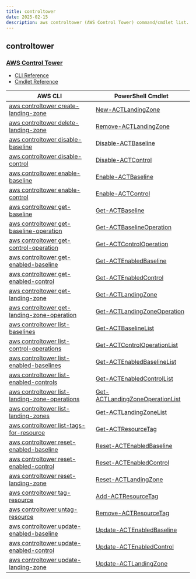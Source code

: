 ```yaml
---
title: controltower
date: 2025-02-15
description: aws controltower (AWS Control Tower) command/cmdlet list.
---
```


## controltower

### [AWS Control Tower](https://aws.amazon.com/controltower/)

* [CLI Reference](https://awscli.amazonaws.com/v2/documentation/api/latest/reference/controltower/index.html)
* [Cmdlet Reference](https://docs.aws.amazon.com/powershell/latest/reference/items/ControlTower_cmdlets.html)

|AWS CLI|PowerShell Cmdlet|
|----|----|
|[aws controltower create-landing-zone](https://awscli.amazonaws.com/v2/documentation/api/latest/reference/controltower/create-landing-zone.html)|[New-ACTLandingZone](https://docs.aws.amazon.com/powershell/latest/reference/items/New-ACTLandingZone.html)|
|[aws controltower delete-landing-zone](https://awscli.amazonaws.com/v2/documentation/api/latest/reference/controltower/delete-landing-zone.html)|[Remove-ACTLandingZone](https://docs.aws.amazon.com/powershell/latest/reference/items/Remove-ACTLandingZone.html)|
|[aws controltower disable-baseline](https://awscli.amazonaws.com/v2/documentation/api/latest/reference/controltower/disable-baseline.html)|[Disable-ACTBaseline](https://docs.aws.amazon.com/powershell/latest/reference/items/Disable-ACTBaseline.html)|
|[aws controltower disable-control](https://awscli.amazonaws.com/v2/documentation/api/latest/reference/controltower/disable-control.html)|[Disable-ACTControl](https://docs.aws.amazon.com/powershell/latest/reference/items/Disable-ACTControl.html)|
|[aws controltower enable-baseline](https://awscli.amazonaws.com/v2/documentation/api/latest/reference/controltower/enable-baseline.html)|[Enable-ACTBaseline](https://docs.aws.amazon.com/powershell/latest/reference/items/Enable-ACTBaseline.html)|
|[aws controltower enable-control](https://awscli.amazonaws.com/v2/documentation/api/latest/reference/controltower/enable-control.html)|[Enable-ACTControl](https://docs.aws.amazon.com/powershell/latest/reference/items/Enable-ACTControl.html)|
|[aws controltower get-baseline](https://awscli.amazonaws.com/v2/documentation/api/latest/reference/controltower/get-baseline.html)|[Get-ACTBaseline](https://docs.aws.amazon.com/powershell/latest/reference/items/Get-ACTBaseline.html)|
|[aws controltower get-baseline-operation](https://awscli.amazonaws.com/v2/documentation/api/latest/reference/controltower/get-baseline-operation.html)|[Get-ACTBaselineOperation](https://docs.aws.amazon.com/powershell/latest/reference/items/Get-ACTBaselineOperation.html)|
|[aws controltower get-control-operation](https://awscli.amazonaws.com/v2/documentation/api/latest/reference/controltower/get-control-operation.html)|[Get-ACTControlOperation](https://docs.aws.amazon.com/powershell/latest/reference/items/Get-ACTControlOperation.html)|
|[aws controltower get-enabled-baseline](https://awscli.amazonaws.com/v2/documentation/api/latest/reference/controltower/get-enabled-baseline.html)|[Get-ACTEnabledBaseline](https://docs.aws.amazon.com/powershell/latest/reference/items/Get-ACTEnabledBaseline.html)|
|[aws controltower get-enabled-control](https://awscli.amazonaws.com/v2/documentation/api/latest/reference/controltower/get-enabled-control.html)|[Get-ACTEnabledControl](https://docs.aws.amazon.com/powershell/latest/reference/items/Get-ACTEnabledControl.html)|
|[aws controltower get-landing-zone](https://awscli.amazonaws.com/v2/documentation/api/latest/reference/controltower/get-landing-zone.html)|[Get-ACTLandingZone](https://docs.aws.amazon.com/powershell/latest/reference/items/Get-ACTLandingZone.html)|
|[aws controltower get-landing-zone-operation](https://awscli.amazonaws.com/v2/documentation/api/latest/reference/controltower/get-landing-zone-operation.html)|[Get-ACTLandingZoneOperation](https://docs.aws.amazon.com/powershell/latest/reference/items/Get-ACTLandingZoneOperation.html)|
|[aws controltower list-baselines](https://awscli.amazonaws.com/v2/documentation/api/latest/reference/controltower/list-baselines.html)|[Get-ACTBaselineList](https://docs.aws.amazon.com/powershell/latest/reference/items/Get-ACTBaselineList.html)|
|[aws controltower list-control-operations](https://awscli.amazonaws.com/v2/documentation/api/latest/reference/controltower/list-control-operations.html)|[Get-ACTControlOperationList](https://docs.aws.amazon.com/powershell/latest/reference/items/Get-ACTControlOperationList.html)|
|[aws controltower list-enabled-baselines](https://awscli.amazonaws.com/v2/documentation/api/latest/reference/controltower/list-enabled-baselines.html)|[Get-ACTEnabledBaselineList](https://docs.aws.amazon.com/powershell/latest/reference/items/Get-ACTEnabledBaselineList.html)|
|[aws controltower list-enabled-controls](https://awscli.amazonaws.com/v2/documentation/api/latest/reference/controltower/list-enabled-controls.html)|[Get-ACTEnabledControlList](https://docs.aws.amazon.com/powershell/latest/reference/items/Get-ACTEnabledControlList.html)|
|[aws controltower list-landing-zone-operations](https://awscli.amazonaws.com/v2/documentation/api/latest/reference/controltower/list-landing-zone-operations.html)|[Get-ACTLandingZoneOperationList](https://docs.aws.amazon.com/powershell/latest/reference/items/Get-ACTLandingZoneOperationList.html)|
|[aws controltower list-landing-zones](https://awscli.amazonaws.com/v2/documentation/api/latest/reference/controltower/list-landing-zones.html)|[Get-ACTLandingZoneList](https://docs.aws.amazon.com/powershell/latest/reference/items/Get-ACTLandingZoneList.html)|
|[aws controltower list-tags-for-resource](https://awscli.amazonaws.com/v2/documentation/api/latest/reference/controltower/list-tags-for-resource.html)|[Get-ACTResourceTag](https://docs.aws.amazon.com/powershell/latest/reference/items/Get-ACTResourceTag.html)|
|[aws controltower reset-enabled-baseline](https://awscli.amazonaws.com/v2/documentation/api/latest/reference/controltower/reset-enabled-baseline.html)|[Reset-ACTEnabledBaseline](https://docs.aws.amazon.com/powershell/latest/reference/items/Reset-ACTEnabledBaseline.html)|
|[aws controltower reset-enabled-control](https://awscli.amazonaws.com/v2/documentation/api/latest/reference/controltower/reset-enabled-control.html)|[Reset-ACTEnabledControl](https://docs.aws.amazon.com/powershell/latest/reference/items/Reset-ACTEnabledControl.html)|
|[aws controltower reset-landing-zone](https://awscli.amazonaws.com/v2/documentation/api/latest/reference/controltower/reset-landing-zone.html)|[Reset-ACTLandingZone](https://docs.aws.amazon.com/powershell/latest/reference/items/Reset-ACTLandingZone.html)|
|[aws controltower tag-resource](https://awscli.amazonaws.com/v2/documentation/api/latest/reference/controltower/tag-resource.html)|[Add-ACTResourceTag](https://docs.aws.amazon.com/powershell/latest/reference/items/Add-ACTResourceTag.html)|
|[aws controltower untag-resource](https://awscli.amazonaws.com/v2/documentation/api/latest/reference/controltower/untag-resource.html)|[Remove-ACTResourceTag](https://docs.aws.amazon.com/powershell/latest/reference/items/Remove-ACTResourceTag.html)|
|[aws controltower update-enabled-baseline](https://awscli.amazonaws.com/v2/documentation/api/latest/reference/controltower/update-enabled-baseline.html)|[Update-ACTEnabledBaseline](https://docs.aws.amazon.com/powershell/latest/reference/items/Update-ACTEnabledBaseline.html)|
|[aws controltower update-enabled-control](https://awscli.amazonaws.com/v2/documentation/api/latest/reference/controltower/update-enabled-control.html)|[Update-ACTEnabledControl](https://docs.aws.amazon.com/powershell/latest/reference/items/Update-ACTEnabledControl.html)|
|[aws controltower update-landing-zone](https://awscli.amazonaws.com/v2/documentation/api/latest/reference/controltower/update-landing-zone.html)|[Update-ACTLandingZone](https://docs.aws.amazon.com/powershell/latest/reference/items/Update-ACTLandingZone.html)|

